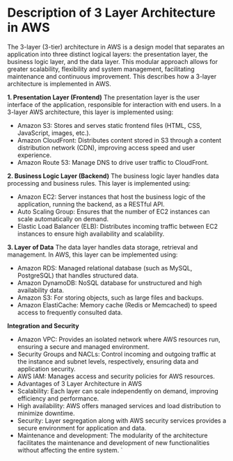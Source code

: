 # **Description of 3 Layer Architecture in AWS**
The 3-layer (3-tier) architecture in AWS is a design model that separates an application into three distinct logical layers: the presentation layer, the business logic layer, and the data layer. This modular approach allows for greater scalability, flexibility and system management, facilitating maintenance and continuous improvement. This describes how a 3-layer architecture is implemented in AWS.

**1. Presentation Layer (Frontend)**
The presentation layer is the user interface of the application, responsible for interaction with end users. In a 3-layer AWS architecture, this layer is implemented using:

- Amazon S3: Stores and serves static frontend files (HTML, CSS, JavaScript, images, etc.).
- Amazon CloudFront: Distributes content stored in S3 through a content distribution network (CDN), improving access speed and user experience.
- Amazon Route 53: Manage DNS to drive user traffic to CloudFront.

**2. Business Logic Layer (Backend)**
The business logic layer handles data processing and business rules. This layer is implemented using:

- Amazon EC2: Server instances that host the business logic of the application, running the backend, as a RESTful API.
- Auto Scaling Group: Ensures that the number of EC2 instances can scale automatically on demand.
- Elastic Load Balancer (ELB): Distributes incoming traffic between EC2 instances to ensure high availability and scalability.

**3. Layer of Data**
The data layer handles data storage, retrieval and management. In AWS, this layer can be implemented using:

- Amazon RDS: Managed relational database (such as MySQL, PostgreSQL) that handles structured data.
- Amazon DynamoDB: NoSQL database for unstructured and high availability data.
- Amazon S3: For storing objects, such as large files and backups.
- Amazon ElastiCache: Memory cache (Redis or Memcached) to speed access to frequently consulted data.

**Integration and Security**
- Amazon VPC: Provides an isolated network where AWS resources run, ensuring a secure and managed environment.
- Security Groups and NACLs: Control incoming and outgoing traffic at the instance and subnet levels, respectively, ensuring data and application security.
- AWS IAM: Manages access and security policies for AWS resources.
- Advantages of 3 Layer Architecture in AWS
- Scalability: Each layer can scale independently on demand, improving efficiency and performance.
- High availability: AWS offers managed services and load distribution to minimize downtime.
- Security: Layer segregation along with AWS security services provides a secure environment for application and data.
- Maintenance and development: The modularity of the architecture facilitates the maintenance and development of new functionalities without affecting the entire system.
`
